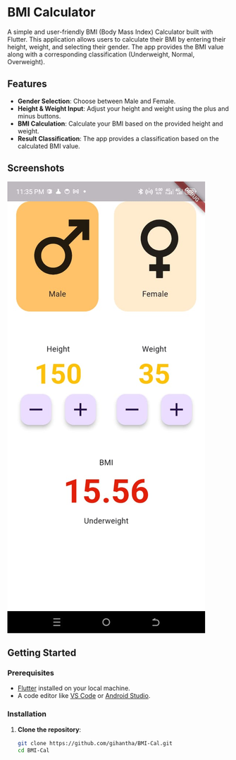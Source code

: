 # BMI Calculator

A simple and user-friendly BMI (Body Mass Index) Calculator built with Flutter. This application allows users to calculate their BMI by entering their height, weight, and selecting their gender. The app provides the BMI value along with a corresponding classification (Underweight, Normal, Overweight).

## Features

- **Gender Selection**: Choose between Male and Female.
- **Height & Weight Input**: Adjust your height and weight using the plus and minus buttons.
- **BMI Calculation**: Calculate your BMI based on the provided height and weight.
- **Result Classification**: The app provides a classification based on the calculated BMI value.

## Screenshots

![BMI Calculator](./lib/img/BMI-Cal.jfif)

## Getting Started

### Prerequisites

- [Flutter](https://flutter.dev) installed on your local machine.
- A code editor like [VS Code](https://code.visualstudio.com) or [Android Studio](https://developer.android.com/studio).

### Installation

1. **Clone the repository**:
   ```bash
   git clone https://github.com/gihantha/BMI-Cal.git
   cd BMI-Cal
